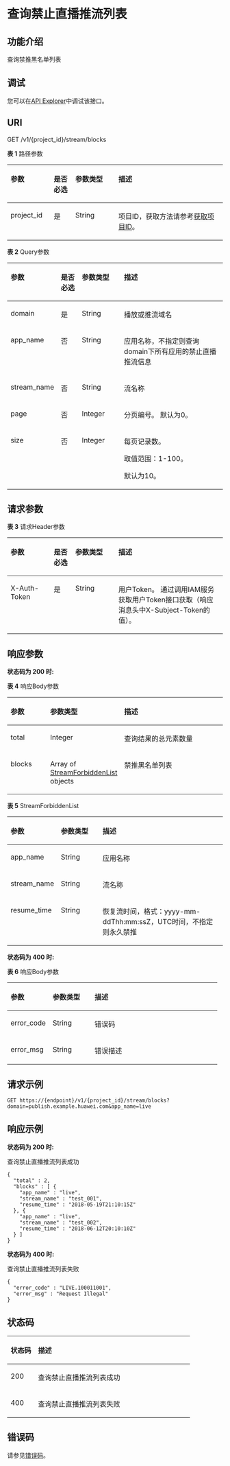 # 查询禁止直播推流列表<a name="topic_retrieveStreamForbidden"></a>

## 功能介绍<a name="section183951443123615"></a>

查询禁推黑名单列表

## 调试<a name="section163951743183618"></a>

您可以在[API Explorer](https://apiexplorer.developer.huaweicloud.com/apiexplorer/doc?product=Live&api=ListStreamForbidden)中调试该接口。

## URI<a name="section93961543163614"></a>

GET /v1/\{project\_id\}/stream/blocks

**表 1**  路径参数

<a name="table4397343113616"></a>
<table><thead align="left"><tr id="row339713434365"><th class="cellrowborder" valign="top" width="20%" id="mcps1.2.5.1.1"><p id="p10397343133615"><a name="p10397343133615"></a><a name="p10397343133615"></a>参数</p>
</th>
<th class="cellrowborder" valign="top" width="10%" id="mcps1.2.5.1.2"><p id="p339874363611"><a name="p339874363611"></a><a name="p339874363611"></a>是否必选</p>
</th>
<th class="cellrowborder" valign="top" width="20%" id="mcps1.2.5.1.3"><p id="p2398134312368"><a name="p2398134312368"></a><a name="p2398134312368"></a>参数类型</p>
</th>
<th class="cellrowborder" valign="top" width="50%" id="mcps1.2.5.1.4"><p id="p1639884315361"><a name="p1639884315361"></a><a name="p1639884315361"></a>描述</p>
</th>
</tr>
</thead>
<tbody><tr id="row63971443183620"><td class="cellrowborder" valign="top" width="20%" headers="mcps1.2.5.1.1 "><p id="p8399194393612"><a name="p8399194393612"></a><a name="p8399194393612"></a>project_id</p>
</td>
<td class="cellrowborder" valign="top" width="10%" headers="mcps1.2.5.1.2 "><p id="p63991943153618"><a name="p63991943153618"></a><a name="p63991943153618"></a>是</p>
</td>
<td class="cellrowborder" valign="top" width="20%" headers="mcps1.2.5.1.3 "><p id="p83991743153610"><a name="p83991743153610"></a><a name="p83991743153610"></a>String</p>
</td>
<td class="cellrowborder" valign="top" width="50%" headers="mcps1.2.5.1.4 "><p id="p8400543183614"><a name="p8400543183614"></a><a name="p8400543183614"></a>项目ID，获取方法请参考<a href="https://support.huaweicloud.com/api-live/live_03_0023.html" target="_blank" rel="noopener noreferrer">获取项目ID</a>。</p>
</td>
</tr>
</tbody>
</table>

**表 2**  Query参数

<a name="table164017436362"></a>
<table><thead align="left"><tr id="row54008432369"><th class="cellrowborder" valign="top" width="20%" id="mcps1.2.5.1.1"><p id="p24011643193614"><a name="p24011643193614"></a><a name="p24011643193614"></a>参数</p>
</th>
<th class="cellrowborder" valign="top" width="10%" id="mcps1.2.5.1.2"><p id="p1401134316364"><a name="p1401134316364"></a><a name="p1401134316364"></a>是否必选</p>
</th>
<th class="cellrowborder" valign="top" width="20%" id="mcps1.2.5.1.3"><p id="p4402543193612"><a name="p4402543193612"></a><a name="p4402543193612"></a>参数类型</p>
</th>
<th class="cellrowborder" valign="top" width="50%" id="mcps1.2.5.1.4"><p id="p2402164373620"><a name="p2402164373620"></a><a name="p2402164373620"></a>描述</p>
</th>
</tr>
</thead>
<tbody><tr id="row14007431366"><td class="cellrowborder" valign="top" width="20%" headers="mcps1.2.5.1.1 "><p id="p340254312366"><a name="p340254312366"></a><a name="p340254312366"></a>domain</p>
</td>
<td class="cellrowborder" valign="top" width="10%" headers="mcps1.2.5.1.2 "><p id="p204031343173610"><a name="p204031343173610"></a><a name="p204031343173610"></a>是</p>
</td>
<td class="cellrowborder" valign="top" width="20%" headers="mcps1.2.5.1.3 "><p id="p440344343614"><a name="p440344343614"></a><a name="p440344343614"></a>String</p>
</td>
<td class="cellrowborder" valign="top" width="50%" headers="mcps1.2.5.1.4 "><p id="p840314436368"><a name="p840314436368"></a><a name="p840314436368"></a>播放或推流域名</p>
</td>
</tr>
<tr id="row11400174353615"><td class="cellrowborder" valign="top" width="20%" headers="mcps1.2.5.1.1 "><p id="p4404184363611"><a name="p4404184363611"></a><a name="p4404184363611"></a>app_name</p>
</td>
<td class="cellrowborder" valign="top" width="10%" headers="mcps1.2.5.1.2 "><p id="p24041843103610"><a name="p24041843103610"></a><a name="p24041843103610"></a>否</p>
</td>
<td class="cellrowborder" valign="top" width="20%" headers="mcps1.2.5.1.3 "><p id="p140416437365"><a name="p140416437365"></a><a name="p140416437365"></a>String</p>
</td>
<td class="cellrowborder" valign="top" width="50%" headers="mcps1.2.5.1.4 "><p id="p20405164310367"><a name="p20405164310367"></a><a name="p20405164310367"></a>应用名称，不指定则查询domain下所有应用的禁止直播推流信息</p>
</td>
</tr>
<tr id="row1740044313610"><td class="cellrowborder" valign="top" width="20%" headers="mcps1.2.5.1.1 "><p id="p11405134316361"><a name="p11405134316361"></a><a name="p11405134316361"></a>stream_name</p>
</td>
<td class="cellrowborder" valign="top" width="10%" headers="mcps1.2.5.1.2 "><p id="p64051343183618"><a name="p64051343183618"></a><a name="p64051343183618"></a>否</p>
</td>
<td class="cellrowborder" valign="top" width="20%" headers="mcps1.2.5.1.3 "><p id="p740684312364"><a name="p740684312364"></a><a name="p740684312364"></a>String</p>
</td>
<td class="cellrowborder" valign="top" width="50%" headers="mcps1.2.5.1.4 "><p id="p340624319368"><a name="p340624319368"></a><a name="p340624319368"></a>流名称</p>
</td>
</tr>
<tr id="row94013436369"><td class="cellrowborder" valign="top" width="20%" headers="mcps1.2.5.1.1 "><p id="p6406543173616"><a name="p6406543173616"></a><a name="p6406543173616"></a>page</p>
</td>
<td class="cellrowborder" valign="top" width="10%" headers="mcps1.2.5.1.2 "><p id="p134071243113613"><a name="p134071243113613"></a><a name="p134071243113613"></a>否</p>
</td>
<td class="cellrowborder" valign="top" width="20%" headers="mcps1.2.5.1.3 "><p id="p1140714436363"><a name="p1140714436363"></a><a name="p1140714436363"></a>Integer</p>
</td>
<td class="cellrowborder" valign="top" width="50%" headers="mcps1.2.5.1.4 "><p id="p040784353614"><a name="p040784353614"></a><a name="p040784353614"></a>分页编号。 默认为0。</p>
</td>
</tr>
<tr id="row940115439365"><td class="cellrowborder" valign="top" width="20%" headers="mcps1.2.5.1.1 "><p id="p114082043163617"><a name="p114082043163617"></a><a name="p114082043163617"></a>size</p>
</td>
<td class="cellrowborder" valign="top" width="10%" headers="mcps1.2.5.1.2 "><p id="p9408943183610"><a name="p9408943183610"></a><a name="p9408943183610"></a>否</p>
</td>
<td class="cellrowborder" valign="top" width="20%" headers="mcps1.2.5.1.3 "><p id="p2408174318369"><a name="p2408174318369"></a><a name="p2408174318369"></a>Integer</p>
</td>
<td class="cellrowborder" valign="top" width="50%" headers="mcps1.2.5.1.4 "><p id="p1409134313366"><a name="p1409134313366"></a><a name="p1409134313366"></a>每页记录数。</p>
<p id="p1140974323612"><a name="p1140974323612"></a><a name="p1140974323612"></a>取值范围：1-100。</p>
<p id="p1240912435361"><a name="p1240912435361"></a><a name="p1240912435361"></a>默认为10。</p>
</td>
</tr>
</tbody>
</table>

## 请求参数<a name="section1040924318361"></a>

**表 3**  请求Header参数

<a name="HeaderParameter"></a>
<table><thead align="left"><tr id="row5410184316366"><th class="cellrowborder" valign="top" width="20%" id="mcps1.2.5.1.1"><p id="p241144311363"><a name="p241144311363"></a><a name="p241144311363"></a>参数</p>
</th>
<th class="cellrowborder" valign="top" width="10%" id="mcps1.2.5.1.2"><p id="p1241134303618"><a name="p1241134303618"></a><a name="p1241134303618"></a>是否必选</p>
</th>
<th class="cellrowborder" valign="top" width="20%" id="mcps1.2.5.1.3"><p id="p15411114310367"><a name="p15411114310367"></a><a name="p15411114310367"></a>参数类型</p>
</th>
<th class="cellrowborder" valign="top" width="50%" id="mcps1.2.5.1.4"><p id="p341219435362"><a name="p341219435362"></a><a name="p341219435362"></a>描述</p>
</th>
</tr>
</thead>
<tbody><tr id="row1841084373615"><td class="cellrowborder" valign="top" width="20%" headers="mcps1.2.5.1.1 "><p id="p19412143113616"><a name="p19412143113616"></a><a name="p19412143113616"></a>X-Auth-Token</p>
</td>
<td class="cellrowborder" valign="top" width="10%" headers="mcps1.2.5.1.2 "><p id="p1941244312365"><a name="p1941244312365"></a><a name="p1941244312365"></a>是</p>
</td>
<td class="cellrowborder" valign="top" width="20%" headers="mcps1.2.5.1.3 "><p id="p841314318368"><a name="p841314318368"></a><a name="p841314318368"></a>String</p>
</td>
<td class="cellrowborder" valign="top" width="50%" headers="mcps1.2.5.1.4 "><p id="p0413343173618"><a name="p0413343173618"></a><a name="p0413343173618"></a>用户Token。 通过调用IAM服务获取用户Token接口获取（响应消息头中X-Subject-Token的值）。</p>
</td>
</tr>
</tbody>
</table>

## 响应参数<a name="section64139431361"></a>

**状态码为 200 时:**

**表 4**  响应Body参数

<a name="responseParameter"></a>
<table><thead align="left"><tr id="row64141243193610"><th class="cellrowborder" valign="top" width="20%" id="mcps1.2.4.1.1"><p id="p5415154333620"><a name="p5415154333620"></a><a name="p5415154333620"></a>参数</p>
</th>
<th class="cellrowborder" valign="top" width="20%" id="mcps1.2.4.1.2"><p id="p5415543193614"><a name="p5415543193614"></a><a name="p5415543193614"></a>参数类型</p>
</th>
<th class="cellrowborder" valign="top" width="60%" id="mcps1.2.4.1.3"><p id="p1341611436364"><a name="p1341611436364"></a><a name="p1341611436364"></a>描述</p>
</th>
</tr>
</thead>
<tbody><tr id="row10414104333616"><td class="cellrowborder" valign="top" width="20%" headers="mcps1.2.4.1.1 "><p id="p1541604333616"><a name="p1541604333616"></a><a name="p1541604333616"></a>total</p>
</td>
<td class="cellrowborder" valign="top" width="20%" headers="mcps1.2.4.1.2 "><p id="p7416134323612"><a name="p7416134323612"></a><a name="p7416134323612"></a>Integer</p>
</td>
<td class="cellrowborder" valign="top" width="60%" headers="mcps1.2.4.1.3 "><p id="p1641634315363"><a name="p1641634315363"></a><a name="p1641634315363"></a>查询结果的总元素数量</p>
</td>
</tr>
<tr id="row154141743163612"><td class="cellrowborder" valign="top" width="20%" headers="mcps1.2.4.1.1 "><p id="p4417134353610"><a name="p4417134353610"></a><a name="p4417134353610"></a>blocks</p>
</td>
<td class="cellrowborder" valign="top" width="20%" headers="mcps1.2.4.1.2 "><p id="p124179434362"><a name="p124179434362"></a><a name="p124179434362"></a>Array of <a href="#response_StreamForbiddenList">StreamForbiddenList</a> objects</p>
</td>
<td class="cellrowborder" valign="top" width="60%" headers="mcps1.2.4.1.3 "><p id="p16418124303617"><a name="p16418124303617"></a><a name="p16418124303617"></a>禁推黑名单列表</p>
</td>
</tr>
</tbody>
</table>

**表 5**  StreamForbiddenList

<a name="response_StreamForbiddenList"></a>
<table><thead align="left"><tr id="row6418743123613"><th class="cellrowborder" valign="top" width="20%" id="mcps1.2.4.1.1"><p id="p17419184315368"><a name="p17419184315368"></a><a name="p17419184315368"></a>参数</p>
</th>
<th class="cellrowborder" valign="top" width="20%" id="mcps1.2.4.1.2"><p id="p10419104363619"><a name="p10419104363619"></a><a name="p10419104363619"></a>参数类型</p>
</th>
<th class="cellrowborder" valign="top" width="60%" id="mcps1.2.4.1.3"><p id="p541920434367"><a name="p541920434367"></a><a name="p541920434367"></a>描述</p>
</th>
</tr>
</thead>
<tbody><tr id="row94181343193610"><td class="cellrowborder" valign="top" width="20%" headers="mcps1.2.4.1.1 "><p id="p16420184311365"><a name="p16420184311365"></a><a name="p16420184311365"></a>app_name</p>
</td>
<td class="cellrowborder" valign="top" width="20%" headers="mcps1.2.4.1.2 "><p id="p34201543103616"><a name="p34201543103616"></a><a name="p34201543103616"></a>String</p>
</td>
<td class="cellrowborder" valign="top" width="60%" headers="mcps1.2.4.1.3 "><p id="p2420184323619"><a name="p2420184323619"></a><a name="p2420184323619"></a>应用名称</p>
</td>
</tr>
<tr id="row13418104333617"><td class="cellrowborder" valign="top" width="20%" headers="mcps1.2.4.1.1 "><p id="p11421144313365"><a name="p11421144313365"></a><a name="p11421144313365"></a>stream_name</p>
</td>
<td class="cellrowborder" valign="top" width="20%" headers="mcps1.2.4.1.2 "><p id="p15421194353618"><a name="p15421194353618"></a><a name="p15421194353618"></a>String</p>
</td>
<td class="cellrowborder" valign="top" width="60%" headers="mcps1.2.4.1.3 "><p id="p94211543193614"><a name="p94211543193614"></a><a name="p94211543193614"></a>流名称</p>
</td>
</tr>
<tr id="row941824318362"><td class="cellrowborder" valign="top" width="20%" headers="mcps1.2.4.1.1 "><p id="p04227436366"><a name="p04227436366"></a><a name="p04227436366"></a>resume_time</p>
</td>
<td class="cellrowborder" valign="top" width="20%" headers="mcps1.2.4.1.2 "><p id="p642214431363"><a name="p642214431363"></a><a name="p642214431363"></a>String</p>
</td>
<td class="cellrowborder" valign="top" width="60%" headers="mcps1.2.4.1.3 "><p id="p1942264313615"><a name="p1942264313615"></a><a name="p1942264313615"></a>恢复流时间，格式：yyyy-mm-ddThh:mm:ssZ，UTC时间，不指定则永久禁推</p>
</td>
</tr>
</tbody>
</table>

**状态码为 400 时:**

**表 6**  响应Body参数

<a name="table642364311365"></a>
<table><thead align="left"><tr id="row144231243183611"><th class="cellrowborder" valign="top" width="20%" id="mcps1.2.4.1.1"><p id="p14424243153612"><a name="p14424243153612"></a><a name="p14424243153612"></a>参数</p>
</th>
<th class="cellrowborder" valign="top" width="20%" id="mcps1.2.4.1.2"><p id="p7424194316367"><a name="p7424194316367"></a><a name="p7424194316367"></a>参数类型</p>
</th>
<th class="cellrowborder" valign="top" width="60%" id="mcps1.2.4.1.3"><p id="p642414318369"><a name="p642414318369"></a><a name="p642414318369"></a>描述</p>
</th>
</tr>
</thead>
<tbody><tr id="row1742334315363"><td class="cellrowborder" valign="top" width="20%" headers="mcps1.2.4.1.1 "><p id="p8425114343616"><a name="p8425114343616"></a><a name="p8425114343616"></a>error_code</p>
</td>
<td class="cellrowborder" valign="top" width="20%" headers="mcps1.2.4.1.2 "><p id="p4425043133615"><a name="p4425043133615"></a><a name="p4425043133615"></a>String</p>
</td>
<td class="cellrowborder" valign="top" width="60%" headers="mcps1.2.4.1.3 "><p id="p54251443153612"><a name="p54251443153612"></a><a name="p54251443153612"></a>错误码</p>
</td>
</tr>
<tr id="row1842313434362"><td class="cellrowborder" valign="top" width="20%" headers="mcps1.2.4.1.1 "><p id="p11426184373612"><a name="p11426184373612"></a><a name="p11426184373612"></a>error_msg</p>
</td>
<td class="cellrowborder" valign="top" width="20%" headers="mcps1.2.4.1.2 "><p id="p542624303611"><a name="p542624303611"></a><a name="p542624303611"></a>String</p>
</td>
<td class="cellrowborder" valign="top" width="60%" headers="mcps1.2.4.1.3 "><p id="p7426743133620"><a name="p7426743133620"></a><a name="p7426743133620"></a>错误描述</p>
</td>
</tr>
</tbody>
</table>

## 请求示例<a name="section24271243183618"></a>

```
GET https://{endpoint}/v1/{project_id}/stream/blocks?domain=publish.example.huawei.com&app_name=live
```

## 响应示例<a name="section1542813430361"></a>

**状态码为 200 时:**

查询禁止直播推流列表成功

```
{
  "total" : 2,
  "blocks" : [ {
    "app_name" : "live",
    "stream_name" : "test_001",
    "resume_time" : "2018-05-19T21:10:15Z"
  }, {
    "app_name" : "live",
    "stream_name" : "test_002",
    "resume_time" : "2018-06-12T20:10:10Z"
  } ]
}
```

**状态码为 400 时:**

查询禁止直播推流列表失败

```
{
  "error_code" : "LIVE.100011001",
  "error_msg" : "Request Illegal"
}
```

## 状态码<a name="section184343437368"></a>

<a name="table2063"></a>
<table><thead align="left"><tr id="row144359436369"><th class="cellrowborder" valign="top" width="15%" id="mcps1.1.3.1.1"><p id="p184351343123615"><a name="p184351343123615"></a><a name="p184351343123615"></a>状态码</p>
</th>
<th class="cellrowborder" valign="top" width="85%" id="mcps1.1.3.1.2"><p id="p24367432364"><a name="p24367432364"></a><a name="p24367432364"></a>描述</p>
</th>
</tr>
</thead>
<tbody><tr id="row74351943173616"><td class="cellrowborder" valign="top" width="15%" headers="mcps1.1.3.1.1 "><p id="p16436443153612"><a name="p16436443153612"></a><a name="p16436443153612"></a>200</p>
</td>
<td class="cellrowborder" valign="top" width="85%" headers="mcps1.1.3.1.2 "><p id="p943704333617"><a name="p943704333617"></a><a name="p943704333617"></a>查询禁止直播推流列表成功</p>
</td>
</tr>
<tr id="row124351943153617"><td class="cellrowborder" valign="top" width="15%" headers="mcps1.1.3.1.1 "><p id="p5437114363613"><a name="p5437114363613"></a><a name="p5437114363613"></a>400</p>
</td>
<td class="cellrowborder" valign="top" width="85%" headers="mcps1.1.3.1.2 "><p id="p1043714312361"><a name="p1043714312361"></a><a name="p1043714312361"></a>查询禁止直播推流列表失败</p>
</td>
</tr>
</tbody>
</table>

## 错误码<a name="section443794311361"></a>

请参见[错误码](错误码.md)。

